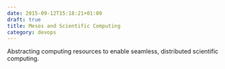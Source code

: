 ```yaml
---
date: 2015-09-12T15:18:21+01:00
draft: true
title: Mesos and Scientific Computing
category: devops
---
```


Abstracting computing resources to enable seamless, distributed
scientific computing.
